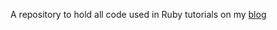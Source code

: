 A repository to hold all code used in Ruby tutorials on my [blog](http://www.liamseanbrady.wordpress.com)